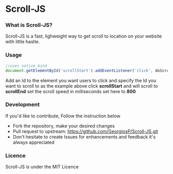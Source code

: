 # Scroll-JS

### What is Scroll-JS? ###
Scroll-JS is a fast, lighweight way to get scroll to location on your website with little hastle.
### Usage ###
```Javascript
//uses native bind
document.getElementById('scrollStart').addEventListener('click', doScrolling.bind(null, '#scrollEnd', 800))
```
Add an Id to the element you want users to click and specify the Id you want to scroll to as the example above click <b>scrollStart</b> and will scroll to <b>scrollEnd</b> set the scroll speed in milliseconds set here to <b>800</b>
### Development ###
If you'd like to contribute, Follow the instruction below
* Fork the repository, make your desired changes
* Pull request to upstream: https://github.com/GeorgiosP/Scroll-JS.git
* Don't hesitate to create Issues for enhancements and feedback it's always appreciated
### Licence ###
Scroll-JS is under the MIT Licence
